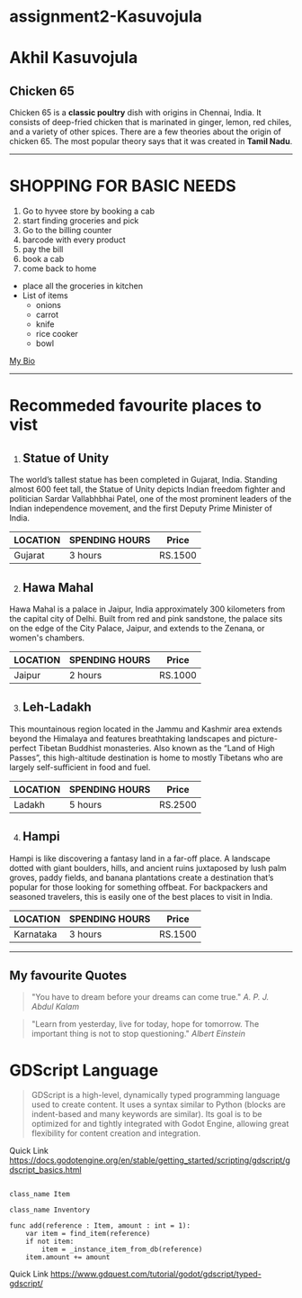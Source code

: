 # assignment2-Kasuvojula
# Akhil Kasuvojula
## Chicken 65
Chicken 65 is a **classic poultry** dish with origins in Chennai, India. It consists of deep-fried chicken that is marinated in ginger, lemon, red chiles, and a variety of other spices. There are a few theories about the origin of chicken 65. The most popular theory says that it was created in **Tamil Nadu**.

***

# SHOPPING FOR BASIC NEEDS
1. Go to hyvee store by booking a cab
2. start finding groceries and pick
3. Go to the billing counter
4. barcode with every product
5. pay the bill
6. book a cab
7. come back to home
*  place all the groceries in kitchen
* List of items
     * onions
     * carrot
     * knife
     * rice cooker
     * bowl

[My Bio](https://github.com/akhilkasuvojula/assignment2-Kasuvojula/blob/main/AboutMe.md)


***

# Recommeded favourite places to vist

1. ## Statue of Unity
The world’s tallest statue has been completed in Gujarat, India. Standing almost 600 feet tall, the Statue of Unity depicts Indian freedom fighter and politician Sardar Vallabhbhai Patel, one of the most prominent leaders of the Indian independence movement, and the first Deputy Prime Minister of India.

| LOCATION | SPENDING HOURS | Price |
| --- | ---------- | -------|
| Gujarat | 3 hours | RS.1500 |

2. ## Hawa Mahal
Hawa Mahal is a palace in Jaipur, India approximately 300 kilometers from the capital city of Delhi. Built from red and pink sandstone, the palace sits on the edge of the City Palace, Jaipur, and extends to the Zenana, or women's chambers.

| LOCATION | SPENDING HOURS | Price |
| --- | ---------- | -------|
| Jaipur | 2 hours | RS.1000 |

3. ## Leh-Ladakh
This mountainous region located in the Jammu and Kashmir area extends beyond the Himalaya and features breathtaking landscapes and picture-perfect Tibetan Buddhist monasteries. Also known as the “Land of High Passes”, this high-altitude destination is home to mostly Tibetans who are largely self-sufficient in food and fuel.

| LOCATION | SPENDING HOURS | Price |
| --- | ---------- | -------|
| Ladakh | 5 hours | RS.2500 |

4. ## Hampi
 Hampi is like discovering a fantasy land in a far-off place. A landscape dotted with giant boulders, hills, and ancient ruins juxtaposed by lush palm groves, paddy fields, and banana plantations create a destination that’s popular for those looking for something offbeat. For backpackers and seasoned travelers, this is easily one of the best places to visit in India. 

| LOCATION | SPENDING HOURS | Price |
| --- | ---------- | -------|
| Karnataka | 3 hours | RS.1500 |


***

## My favourite Quotes
>"You have to dream before your dreams can come true."
*A. P. J. Abdul Kalam*

>"Learn from yesterday, live for today, hope for tomorrow. The important thing is not to stop questioning."
*Albert Einstein*

# GDScript Language
>GDScript is a high-level, dynamically typed programming language used to create content. It uses a syntax similar to Python (blocks are indent-based and many keywords are similar). Its goal is to be optimized for and tightly integrated with Godot Engine, allowing great flexibility for content creation and integration.

Quick Link <https://docs.godotengine.org/en/stable/getting_started/scripting/gdscript/gdscript_basics.html>

```

class_name Item

class_name Inventory

func add(reference : Item, amount : int = 1):
	var item = find_item(reference)
	if not item:
		item = _instance_item_from_db(reference)
	item.amount += amount

```
Quick Link <https://www.gdquest.com/tutorial/godot/gdscript/typed-gdscript/>



